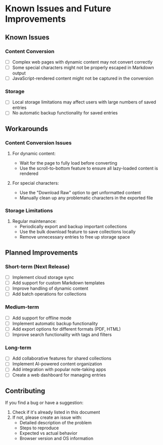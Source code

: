 # Known Issues and Future Improvements

## Known Issues

### Content Conversion
- [ ] Complex web pages with dynamic content may not convert correctly
- [ ] Some special characters might not be properly escaped in Markdown output
- [ ] JavaScript-rendered content might not be captured in the conversion

### Storage
- [ ] Local storage limitations may affect users with large numbers of saved entries
- [ ] No automatic backup functionality for saved entries

## Workarounds

### Content Conversion Issues
1. For dynamic content:
   - Wait for the page to fully load before converting
   - Use the scroll-to-bottom feature to ensure all lazy-loaded content is rendered

2. For special characters:
   - Use the "Download Raw" option to get unformatted content
   - Manually clean up any problematic characters in the exported file

### Storage Limitations
1. Regular maintenance:
   - Periodically export and backup important collections
   - Use the bulk download feature to save collections locally
   - Remove unnecessary entries to free up storage space

## Planned Improvements

### Short-term (Next Release)
- [ ] Implement cloud storage sync
- [ ] Add support for custom Markdown templates
- [ ] Improve handling of dynamic content
- [ ] Add batch operations for collections

### Medium-term
- [ ] Add support for offline mode
- [ ] Implement automatic backup functionality
- [ ] Add export options for different formats (PDF, HTML)
- [ ] Improve search functionality with tags and filters

### Long-term
- [ ] Add collaborative features for shared collections
- [ ] Implement AI-powered content organization
- [ ] Add integration with popular note-taking apps
- [ ] Create a web dashboard for managing entries

## Contributing

If you find a bug or have a suggestion:
1. Check if it's already listed in this document
2. If not, please create an issue with:
   - Detailed description of the problem
   - Steps to reproduce
   - Expected vs actual behavior
   - Browser version and OS information

